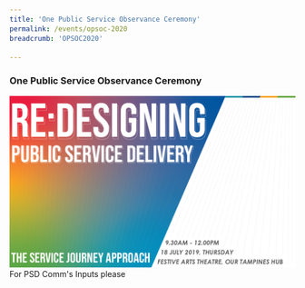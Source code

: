 ```yaml
---
title: 'One Public Service Observance Ceremony'
permalink: /events/opsoc-2020
breadcrumb: 'OPSOC2020'

---
```



### One Public Service Observance Ceremony
![PSC2020](/images/Conference_Banner.png)
<br>
For PSD Comm's Inputs please
<br>
<br>
